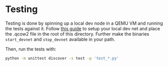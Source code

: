 # Testing

Testing is done by spinning up a local dev node in a QEMU VM and running the tests against it. Follow [this guide](https://github.com/rafalum/optimism-local-devnet) to setup your local dev net and place the .qcow2 file in the root of this directory. Further make the binaries `start_devnet` and `stop_devnet` available in your path.

Then, run the tests with:
```bash
python -m unittest discover -s test -p 'test_*.py'
```

